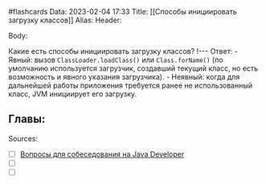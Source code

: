 #flashcards
Data: 2023-02-04 17:33
Title: [[Способы инициировать загрузку классов]]
Alias:
Header:




Body:

Какие есть способы инициировать загрузку классов?
!---
Ответ:
	- Явный: вызов `ClassLoader.loadClass()` или `Class.forName()` (по умолчанию используется загрузчик, создавший текущий класс, но есть возможность и явного указания загрузчика).
	- Неявный: когда для дальнейшей работы приложения требуется ранее не использованный класс, JVM инициирует его загрузку.
<!--SR:!2023-03-11,3,270-->




Главы:
-


Sources:
- [ ] [Вопросы для собеседования на Java Developer](https://github.com/enhorse/java-interview/blob/master/README.md#%D0%9E%D0%9E%D0%9F)
- [ ] []()
- [ ] []()
